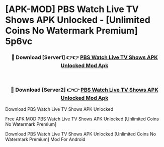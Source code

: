 # [APK-MOD] PBS  Watch Live TV Shows APK Unlocked - [Unlimited Coins No Watermark Premium] 5p6vc



<div align="center">
<h3>🔴 Download [Server1] 👉👉 <a href="https://momento.my/?title=PBS__Watch_Live_TV_Shows_APK_Unlocked">PBS  Watch Live TV Shows APK Unlocked Mod Apk</a></h3><br>

<h3>🔴 Download [Server2] 👉👉 <a href="https://momento.my/?title=PBS__Watch_Live_TV_Shows_APK_Unlocked">PBS  Watch Live TV Shows APK Unlocked Mod Apk</a></h3>
</div>



Download PBS  Watch Live TV Shows APK Unlocked 

Free APK MOD PBS  Watch Live TV Shows APK Unlocked [Unlimited Coins No Watermark Premium]

Download PBS  Watch Live TV Shows APK Unlocked [Unlimited Coins No Watermark Premium] Mod For Android
